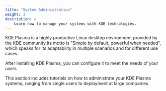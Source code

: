 ```yaml
---
title: "System Administration"
weight: 3
description: >
    Learn how to manage your systems with KDE technologies.
---
```


KDE Plasma is a highly productive Linux desktop environment provided by the KDE community.Its motto is "Simple by default, powerful when needed", which speaks for its adaptability in multiple scenarios and for different use cases.

After installing KDE Plasma, you can configure it to meet the needs of your users.

This section includes tutorials on how to administrate your KDE Plasma systems, ranging from single users to deployment at large companies.
